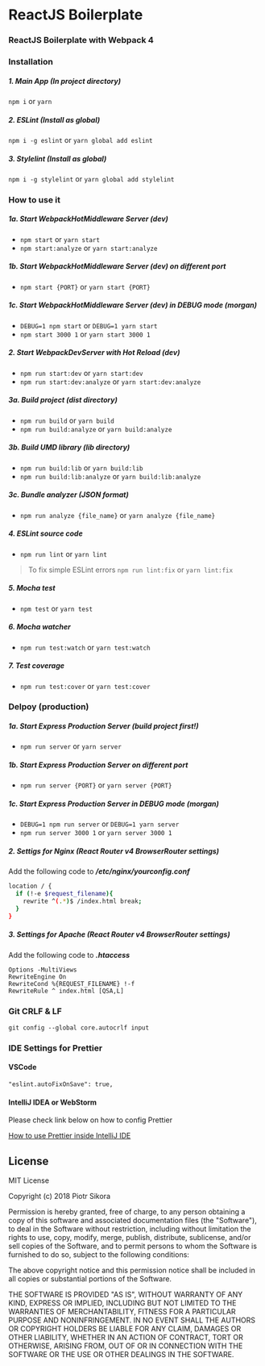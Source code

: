 # ReactJS Boilerplate
### ReactJS Boilerplate with Webpack 4
### Installation

##### 1. Main App (In project directory)
```npm i``` or ```yarn```
##### 2. ESLint (Install as global)
```npm i -g eslint``` or ```yarn global add eslint```
##### 3. Stylelint (Install as global)
```npm i -g stylelint``` or ```yarn global add stylelint```

### How to use it

##### 1a. Start WebpackHotMiddleware Server (dev)
* ```npm start``` or ```yarn start```
* ```npm start:analyze``` or ```yarn start:analyze```

##### 1b. Start WebpackHotMiddleware Server (dev) on different port
* ```npm start {PORT}``` or ```yarn start {PORT}```

##### 1c. Start WebpackHotMiddleware Server (dev) in DEBUG mode (morgan)
* ```DEBUG=1 npm start``` or ```DEBUG=1 yarn start```
* ```npm start 3000 1``` or ```yarn start 3000 1```

##### 2. Start WebpackDevServer with Hot Reload (dev)
* ```npm run start:dev``` or ```yarn start:dev```
* ```npm run start:dev:analyze``` or ```yarn start:dev:analyze```

##### 3a. Build project (dist directory)
* ```npm run build``` or ```yarn build```
* ```npm run build:analyze``` or ```yarn build:analyze```

##### 3b. Build UMD library (lib directory)
* ```npm run build:lib``` or ```yarn build:lib```
* ```npm run build:lib:analyze``` or ```yarn build:lib:analyze```

##### 3c. Bundle analyzer (JSON format)
* ```npm run analyze {file_name}``` or ```yarn analyze {file_name}```

##### 4. ESLint source code
* ```npm run lint``` or ```yarn lint```
> To fix simple ESLint errors
```npm run lint:fix``` or ```yarn lint:fix```

##### 5. Mocha test
* ```npm test``` or ```yarn test```

##### 6. Mocha watcher
* ```npm run test:watch``` or ```yarn test:watch```

##### 7. Test coverage
* ```npm run test:cover``` or ```yarn test:cover```

### Delpoy (production)

##### 1a. Start Express Production Server (build project first!)
* ```npm run server``` or ```yarn server```

##### 1b. Start Express Production Server on different port
* ```npm run server {PORT}``` or ```yarn server {PORT}```

##### 1c. Start Express Production Server in DEBUG mode (morgan)
* ```DEBUG=1 npm run server``` or ```DEBUG=1 yarn server```
* ```npm run server 3000 1``` or ```yarn server 3000 1```

##### 2. Settigs for Nginx (React Router v4 BrowserRouter settings)
Add the following code to **_/etc/nginx/yourconfig.conf_**
```bash
location / {
  if (!-e $request_filename){
    rewrite ^(.*)$ /index.html break;
  }
}
```
##### 3. Settings for Apache (React Router v4 BrowserRouter settings)
Add the following code to **_.htaccess_**
```
Options -MultiViews
RewriteEngine On
RewriteCond %{REQUEST_FILENAME} !-f
RewriteRule ^ index.html [QSA,L]
```

### Git CRLF & LF

```
git config --global core.autocrlf input
```

### IDE Settings for Prettier

#### VSCode

```
"eslint.autoFixOnSave": true,
```

#### IntelliJ IDEA or WebStorm

Please check link below on how to config Prettier

[How to use Prettier inside IntelliJ IDE](https://prettier.io/docs/en/webstorm.html)

## License

MIT License

Copyright (c) 2018 Piotr Sikora

Permission is hereby granted, free of charge, to any person obtaining a copy
of this software and associated documentation files (the "Software"), to deal
in the Software without restriction, including without limitation the rights
to use, copy, modify, merge, publish, distribute, sublicense, and/or sell
copies of the Software, and to permit persons to whom the Software is
furnished to do so, subject to the following conditions:

The above copyright notice and this permission notice shall be included in all
copies or substantial portions of the Software.

THE SOFTWARE IS PROVIDED "AS IS", WITHOUT WARRANTY OF ANY KIND, EXPRESS OR
IMPLIED, INCLUDING BUT NOT LIMITED TO THE WARRANTIES OF MERCHANTABILITY,
FITNESS FOR A PARTICULAR PURPOSE AND NONINFRINGEMENT. IN NO EVENT SHALL THE
AUTHORS OR COPYRIGHT HOLDERS BE LIABLE FOR ANY CLAIM, DAMAGES OR OTHER
LIABILITY, WHETHER IN AN ACTION OF CONTRACT, TORT OR OTHERWISE, ARISING FROM,
OUT OF OR IN CONNECTION WITH THE SOFTWARE OR THE USE OR OTHER DEALINGS IN THE
SOFTWARE.
